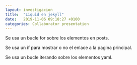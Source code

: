 ```yaml
---
layout: investigacion
title:  "Liquid en jekyll"
date:   2019-11-06 09:18:27 +0100
categories: Collaborator presentation
---
```


Se usa un bucle for sobre los elementos en posts.

Se usa un if para mostrar o no el enlace a la pagina principal.

Se usa un bucle iterando sobre los elementos yaml.